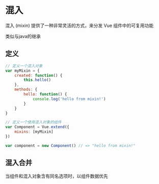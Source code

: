 # 混入

混入 (mixin) 提供了一种非常灵活的方式，来分发 Vue 组件中的可复用功能

类似与java的继承

## 定义

``` js
// 定义一个混入对象
var myMixin = {
    created: function() {
        this.hello()
    },
    methods: {
        hello: function() {
            console.log('hello from mixin!')
        }
    }
}

// 定义一个使用混入对象的组件
var Component = Vue.extend({
    mixins: [myMixin]
})

var component = new Component() // => "hello from mixin!"
```

## 混入合并

当组件和混入对象含有同名选项时，以组件数据优先
